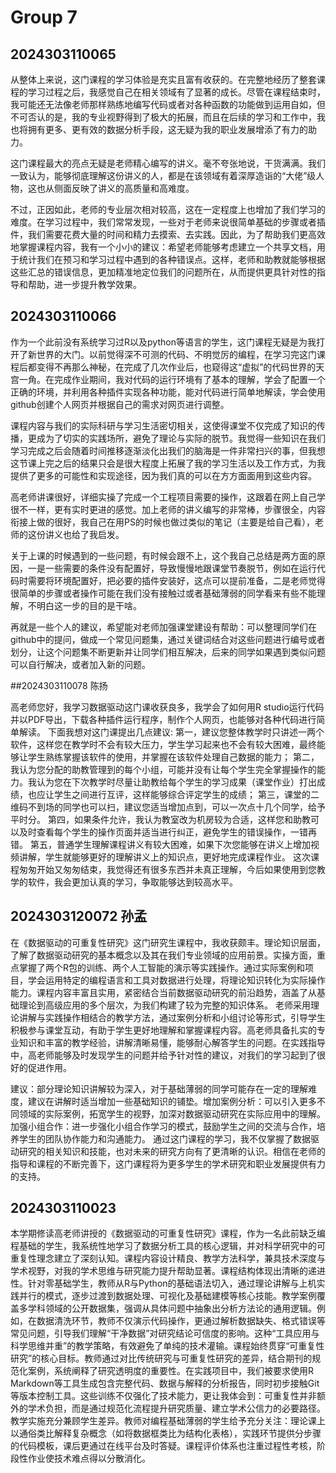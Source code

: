 # Group 7

## 2024303110065

从整体上来说，这门课程的学习体验是充实且富有收获的。在完整地经历了整套课程的学习过程之后，我感觉自己在相关领域有了显著的成长。尽管在课程结束时，我可能还无法像老师那样熟练地编写代码或者对各种函数的功能做到运用自如，但不可否认的是，我的专业视野得到了极大的拓展，而且在后续的学习和工作中，我也将拥有更多、更有效的数据分析手段，这无疑为我的职业发展增添了有力的助力。

这门课程最大的亮点无疑是老师精心编写的讲义。毫不夸张地说，干货满满。我们一致认为，能够彻底理解这份讲义的人，都是在该领域有着深厚造诣的“大佬”级人物，这也从侧面反映了讲义的高质量和高难度。

不过，正因如此，老师的专业层次相对较高，这在一定程度上也增加了我们学习的难度。在学习过程中，我们常常发现，一些对于老师来说很简单基础的步骤或者插件，我们需要花费大量的时间和精力去摸索、去实践。因此，为了帮助我们更高效地掌握课程内容，我有一个小小的建议：希望老师能够考虑建立一个共享文档，用于统计我们在预习和学习过程中遇到的各种错误点。这样，老师和助教就能够根据这些汇总的错误信息，更加精准地定位我们的问题所在，从而提供更具针对性的指导和帮助，进一步提升教学效果。

## 2024303110066

作为一个此前没有系统学习过R以及python等语言的学生，这门课程无疑是为我打开了新世界的大门。以前觉得深不可测的代码、不明觉厉的编程，在学习完这门课程后都变得不再那么神秘，在完成了几次作业后，也窥得这“虚拟”的代码世界的天宫一角。在完成作业期间，我对代码的运行环境有了基本的理解，学会了配置一个正确的环境，并利用各种插件实现各种功能，能对代码进行简单地解读，学会使用github创建个人网页并根据自己的需求对网页进行调整。

课程内容与我们的实际科研与学习生活密切相关，这使得课堂不仅完成了知识的传播，更成为了切实的实践场所，避免了理论与实际的脱节。我觉得一些知识在我们学习完成之后会随着时间推移逐渐淡化出我们的脑海是一件非常扫兴的事，但我想这节课上完之后的结果只会是很大程度上拓展了我的学习生活以及工作方式，为我提供了更多的可能性和实现途径，因为我们真的可以在方方面面用到这些内容。

高老师讲课很好，详细实操了完成一个工程项目需要的操作，这跟着在网上自己学很不一样，更有实时更进的感觉。加上老师的讲义编写的非常棒，步骤很全，内容衔接上做的很好，我自己在用PS的时候也做过类似的笔记（主要是给自己看），老师的这份讲义也给了我启发。

关于上课的时候遇到的一些问题，有时候会跟不上，这个我自己总结是两方面的原因，一是一些需要的条件没有配置好，导致慢慢地跟课堂节奏脱节，例如在运行代码时需要将环境配置好，把必要的插件安装好，这点可以提前准备，二是老师觉得很简单的步骤或者操作可能在我们没有接触过或者基础薄弱的同学看来有些不能理解，不明白这一步的目的是干啥。

再就是一些个人的建议，希望能对老师加强课堂建设有帮助：可以整理同学们在github中的提问，做成一个常见问题集，通过关键词结合对这些问题进行编号或者划分，让这个问题集不断更新并让同学们相互解决，后来的同学如果遇到类似问题可以自行解决，或者加入新的问题。

##2024303110078 陈扬

高老师您好，我学习数据驱动这门课收获良多，我学会了如何用R studio运行代码并以PDF导出，下载各种插件运行程序，制作个人网页，也能够对各种代码进行简单解读。
下面我想对这门课提出几点建议:
第一，建议您整体教学时只讲述一两个软件，这样您在教学时不会有较大压力，学生学习起来也不会有较大困难，最终能够让学生熟练掌握该软件的使用，并掌握在该软件处理自己数据的能力；
第二，我认为您分配的助教管理到的每个小组，可能并没有让每个学生完全掌握操作的能力。我认为您在下次教学时尽量让助教给每个学生的学习成果（课堂作业）打出成绩，也应让学生之间进行互评，这样能够综合评定学生的成绩；
第三，课堂的二维码不到场的同学也可以扫，建议您适当增加点到，可以一次点十几个同学，给予平时分。
第四，如果条件允许，我认为教室改为机房较为合适，这样您和助教可以及时查看每个学生的操作页面并适当进行纠正，避免学生的错误操作，一错再错。
第五，普通学生理解课程讲义有较大困难，如果下次您能够在讲义上增加视频讲解，学生就能够更好的理解讲义上的知识点，更好地完成课程作业。
这次课程匆匆开始又匆匆结束，我觉得还有很多东西并未真正理解，今后如果使用到您教学的软件，我会更加认真的学习，争取能够达到较高水平。

## 2024303120072 孙孟

在《数据驱动的可重复性研究》这门研究生课程中，我收获颇丰。理论知识层面，了解了数据驱动研究的基本概念以及其在我们专业领域的应用前景。实操方面，重点掌握了两个R包的训练、两个人工智能的演示等实践操作。通过实际案例和项目，学会运用特定的编程语言和工具对数据进行处理，将理论知识转化为实际操作能力。课程内容丰富且实用，紧密结合当前数据驱动研究的前沿趋势，涵盖了从基础理论到高级应用的多个层次，为我们构建了较为完整的知识体系。
老师采用理论讲解与实践操作相结合的教学方法，通过案例分析和小组讨论等形式，引导学生积极参与课堂互动，有助于学生更好地理解和掌握课程内容。高老师具备扎实的专业知识和丰富的教学经验，讲解清晰易懂，能够耐心解答学生的问题。在实践指导中，高老师能够及时发现学生的问题并给予针对性的建议，对我们的学习起到了很好的促进作用。

建议：部分理论知识讲解较为深入，对于基础薄弱的同学可能存在一定的理解难度，建议在讲解时适当增加一些基础知识的铺垫。增加案例分析：可以引入更多不同领域的实际案例，拓宽学生的视野，加深对数据驱动研究在实际应用中的理解。加强小组合作：进一步强化小组合作学习的模式，鼓励学生之间的交流与合作，培养学生的团队协作能力和沟通能力。
通过这门课程的学习，我不仅掌握了数据驱动研究的相关知识和技能，也对未来的研究方向有了更清晰的认识。相信在老师的指导和课程的不断完善下，这门课程将为更多学生的学术研究和职业发展提供有力的支持。
## 2024303110023
本学期修读高老师讲授的《数据驱动的可重复性研究》课程，作为一名此前缺乏编程基础的学生，我系统性地学习了数据分析工具的核心逻辑，并对科学研究中的可重复性理念建立了深刻认知。课程内容设计精良、教学方法科学，兼具技术深度与学术视野，对我的学术思维与研究能力提升帮助显著。课程结构体现出清晰的递进性。针对零基础学生，教师从R与Python的基础语法切入，通过理论讲解与上机实践并行的模式，逐步过渡到数据处理、可视化及基础建模等核心技能。教学案例覆盖多学科领域的公开数据集，强调从具体问题中抽象出分析方法论的通用逻辑。例如，在数据清洗环节，教师不仅演示代码操作，更通过解析数据缺失、格式错误等常见问题，引导我们理解“干净数据”对研究结论可信度的影响。这种“工具应用与科学思维并重”的教学策略，有效避免了单纯的技术灌输。课程始终贯穿“可重复性研究”的核心目标。教师通过对比传统研究与可重复性研究的差异，结合期刊的规范化案例，系统阐释了研究透明度的重要性。在实践项目中，我们被要求使用R Markdown等工具生成包含完整代码、数据与解释的分析报告，同时初步接触Git等版本控制工具。这些训练不仅强化了技术能力，更让我体会到：可重复性并非额外的学术负担，而是通过规范化流程提升研究质量、建立学术公信力的必要路径。教学实施充分兼顾学生差异。教师对编程基础薄弱的学生给予充分关注：理论课上以通俗类比解释复杂概念（如将数据框类比为结构化表格），实践环节提供分步骤的代码模板，课后更通过在线平台及时答疑。课程评价体系也注重过程性考核，阶段性作业使技术难点得以分散消化。 

